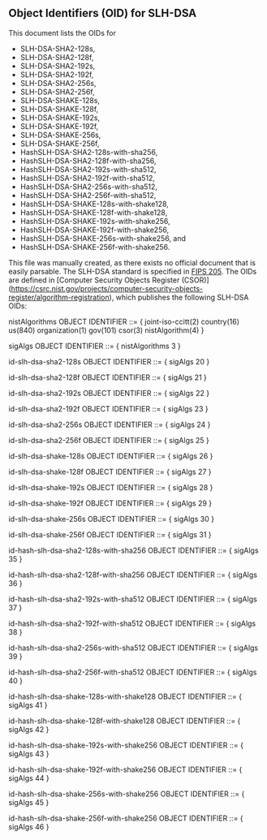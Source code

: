 Object Identifiers (OID) for SLH-DSA
------------------------------------
This document lists the OIDs for
- SLH-DSA-SHA2-128s,
- SLH-DSA-SHA2-128f,
- SLH-DSA-SHA2-192s,
- SLH-DSA-SHA2-192f,
- SLH-DSA-SHA2-256s,
- SLH-DSA-SHA2-256f,
- SLH-DSA-SHAKE-128s,
- SLH-DSA-SHAKE-128f,
- SLH-DSA-SHAKE-192s,
- SLH-DSA-SHAKE-192f,
- SLH-DSA-SHAKE-256s,
- SLH-DSA-SHAKE-256f,
- HashSLH-DSA-SHA2-128s-with-sha256,
- HashSLH-DSA-SHA2-128f-with-sha256,
- HashSLH-DSA-SHA2-192s-with-sha512,
- HashSLH-DSA-SHA2-192f-with-sha512,
- HashSLH-DSA-SHA2-256s-with-sha512,
- HashSLH-DSA-SHA2-256f-with-sha512,
- HashSLH-DSA-SHAKE-128s-with-shake128,
- HashSLH-DSA-SHAKE-128f-with-shake128,
- HashSLH-DSA-SHAKE-192s-with-shake256,
- HashSLH-DSA-SHAKE-192f-with-shake256,
- HashSLH-DSA-SHAKE-256s-with-shake256, and
- HashSLH-DSA-SHAKE-256f-with-shake256.

This file was manually created, as there exists no official document that is easily parsable.
The SLH-DSA standard is specified in [FIPS 205](https://nvlpubs.nist.gov/nistpubs/FIPS/NIST.FIPS.205.pdf).
The OIDs are defined in [Computer Security Objects Register (CSOR)]
(https://csrc.nist.gov/projects/computer-security-objects-register/algorithm-registration),
which publishes the following SLH-DSA OIDs:

nistAlgorithms OBJECT IDENTIFIER ::= { joint-iso-ccitt(2) country(16) us(840) organization(1) gov(101) csor(3) nistAlgorithm(4) }

sigAlgs OBJECT IDENTIFIER ::= { nistAlgorithms 3 }

id-slh-dsa-sha2-128s OBJECT IDENTIFIER ::= { sigAlgs 20 }

id-slh-dsa-sha2-128f OBJECT IDENTIFIER ::= { sigAlgs 21 }

id-slh-dsa-sha2-192s OBJECT IDENTIFIER ::= { sigAlgs 22 }

id-slh-dsa-sha2-192f OBJECT IDENTIFIER ::= { sigAlgs 23 }

id-slh-dsa-sha2-256s OBJECT IDENTIFIER ::= { sigAlgs 24 }

id-slh-dsa-sha2-256f OBJECT IDENTIFIER ::= { sigAlgs 25 }

id-slh-dsa-shake-128s OBJECT IDENTIFIER ::= { sigAlgs 26 }

id-slh-dsa-shake-128f OBJECT IDENTIFIER ::= { sigAlgs 27 }

id-slh-dsa-shake-192s OBJECT IDENTIFIER ::= { sigAlgs 28 }

id-slh-dsa-shake-192f OBJECT IDENTIFIER ::= { sigAlgs 29 }

id-slh-dsa-shake-256s OBJECT IDENTIFIER ::= { sigAlgs 30 }

id-slh-dsa-shake-256f OBJECT IDENTIFIER ::= { sigAlgs 31 }

id-hash-slh-dsa-sha2-128s-with-sha256 OBJECT IDENTIFIER ::= { sigAlgs 35 }

id-hash-slh-dsa-sha2-128f-with-sha256 OBJECT IDENTIFIER ::= { sigAlgs 36 }

id-hash-slh-dsa-sha2-192s-with-sha512 OBJECT IDENTIFIER ::= { sigAlgs 37 }

id-hash-slh-dsa-sha2-192f-with-sha512 OBJECT IDENTIFIER ::= { sigAlgs 38 }

id-hash-slh-dsa-sha2-256s-with-sha512 OBJECT IDENTIFIER ::= { sigAlgs 39 }

id-hash-slh-dsa-sha2-256f-with-sha512 OBJECT IDENTIFIER ::= { sigAlgs 40 }

id-hash-slh-dsa-shake-128s-with-shake128 OBJECT IDENTIFIER ::= { sigAlgs 41 }

id-hash-slh-dsa-shake-128f-with-shake128 OBJECT IDENTIFIER ::= { sigAlgs 42 }

id-hash-slh-dsa-shake-192s-with-shake256 OBJECT IDENTIFIER ::= { sigAlgs 43 }

id-hash-slh-dsa-shake-192f-with-shake256 OBJECT IDENTIFIER ::= { sigAlgs 44 }

id-hash-slh-dsa-shake-256s-with-shake256  OBJECT IDENTIFIER ::= { sigAlgs 45 }

id-hash-slh-dsa-shake-256f-with-shake256 OBJECT IDENTIFIER ::= { sigAlgs 46 }
